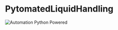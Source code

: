 # PytomatedLiquidHandling
![Automation Python Powered](https://user-images.githubusercontent.com/85904380/227614867-d00eae11-6682-4396-abc5-9561fa85d86d.png)
